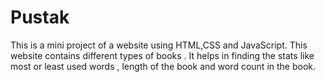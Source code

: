 # Pustak
This is a mini project of a website using HTML,CSS and JavaScript. This website contains different types of books . It helps in finding the stats like most or least used 
words , length of the book and word count in the book.
